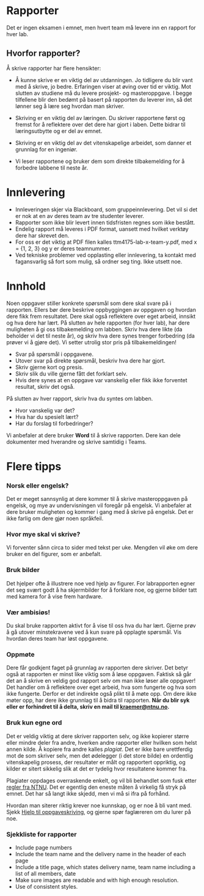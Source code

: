 # Rapporter

Det er ingen eksamen i emnet, men hvert team må levere inn en rapport
for hver lab. 


## Hvorfor rapporter?

Å skrive rapporter har flere hensikter:

-   Å kunne skrive er en viktig del av utdanningen. Jo tidligere du blir
	vant med å skrive, jo bedre. Erfaringen viser at øving over tid er
	viktig. Mot slutten av studiene må du levere prosjekt- og
	masteroppgave. I begge tilfellene blir den bedømt på basert på
	rapporten du leverer inn, så det lønner seg å lære seg hvordan man
	skriver.

-   Skriving er en viktig del av læringen. Du skriver rapportene først og
	fremst for å reflektere over det dere har gjort i laben. Dette
	bidrar til læringsutbytte og er del av emnet.

-   Skriving er en viktig del av det vitenskapelige arbeidet, som danner
	et grunnlag for en ingeniør.

-   Vi leser rapportene og bruker dem som direkte tilbakemelding for å
	forbedre labbene til neste år.

# Innlevering

- Innleveringen skjer via Blackboard, som gruppeinnlevering. Det vil si det er nok at en av deres team av tre studenter leverer.
- Rapporter som ikke blir levert innen tidsfristen regnes som ikke bestått.
- Endelig rapport må leveres i PDF format, uansett med hvilket verktøy dere har skrevet den.
- For oss er det viktig at PDF filen kalles ttm4175-lab-x-team-y.pdf, med x = {1, 2, 3} og y er deres teamnummer.
- Ved tekniske problemer ved opplasting eller innlevering, ta kontakt med fagansvarlig så fort som mulig, så ordner seg ting. Ikke utsett noe.


# Innhold

Noen oppgaver stiller konkrete spørsmål som dere skal svare på i
rapporten. Ellers bør dere beskrive oppbyggingen av oppgaven og hvordan dere fikk frem resultatet. Dere skal også reflektere over eget arbeid,
innsikt og hva dere har lært. På slutten av hele rapporten (for hver
lab), har dere muligheten å gi oss tilbakemelding om labben. Skriv hva
dere likte (da beholder vi det til neste år), og skriv hva dere synes
trenger forbedring (da prøver vi å gjøre det). Vi setter utrolig stor
pris på tilbakemeldingen!

* Svar på spørsmål i oppgavene.
* Utover svar på direkte spørsmål, beskriv hva dere har gjort.
* Skriv gjerne kort og presis.
* Skriv slik du ville gjerne fått det forklart selv.
* Hvis dere synes at en oppgave var vanskelig eller fikk ikke forventet resultat, skriv det også.

På slutten av hver rapport, skriv hva du syntes om labben.

* Hvor vanskelig var det?
* Hva har du spesielt lært?
* Har du forslag til forbedringer?

Vi anbefaler at dere bruker **Word** til å skrive rapporten. Dere kan dele dokumenter med hverandre og skrive samtidig i Teams. 



# Flere tipps


### Norsk eller engelsk?

Det er meget sannsynlig at dere kommer til å skrive masteroppgaven på engelsk, og mye av undervisningen vil foregår på engelsk. Vi anbefaler at dere bruker muligheten og kommer i gang med å skrive på engelsk. Det er ikke farlig om dere gjør noen språkfeil.

### Hvor mye skal vi skrive?

Vi forventer sånn circa to sider med tekst per uke. Mengden vil øke om dere bruker en del figurer, som er anbefalt.

### Bruk bilder

Det hjelper ofte å illustrere noe ved hjelp av figurer. For labrapporten
egner det seg svært godt å ha skjermbilder for å forklare noe, og gjerne
bilder tatt med kamera for å vise frem hardware.

### Vær ambisiøs!

Du skal bruke rapporten aktivt for å vise til oss hva du har lært.
Gjerne prøv å gå utover minstekravene ved å kun svare på opplagte
spørsmål. Vis hvordan deres team har løst oppgavene.

### Oppmøte

Dere får godkjent faget på grunnlag av rapporten dere skriver. Det betyr
også at rapporten er minst like viktig som å løse oppgaven. Faktisk så
går det an å skrive en veldig god rapport selv om man ikke løser alle
oppgaver! Det handler om å reflektere over eget arbeid, hva som fungerte
og hva som ikke fungerte. Derfor er det indirekte også plikt til å møte
opp. Om dere ikke møter opp, har dere ikke grunnlag til å bidra til
rapporten. **Når du blir syk eller er forhindret til å delta, skriv en
mail til [kraemer@ntnu.no](kraemer@ntnu.no).**


### Bruk kun egne ord

Det er veldig viktig at dere skriver rapporten selv, og ikke kopierer
større eller mindre deler fra andre, hverken andre rapporter eller
hvilken som helst annen kilde. Å kopiere fra andre kalles *plagiat*. Det
er ikke bare urettferdig mot de som skriver selv, men det ødelegger (i
det store bilde) en ordentlig vitenskapelig prosess, der resultater er
målt og rapportert oppriktig, og kilder er sitert sikkelig slik at det
er tydelig hvor resultatene kommer fra.

Plagiater oppdages overraskende enkelt, og vil bli behandlet som fusk
etter [regler fra NTNU](http://www.ntnu.no/studieavd/dok/retningslinjer_fusk.pdf).
Det er egentlig den eneste måten å virkelig
få stryk på emnet. Det har så langt ikke skjedd, men vi må si ifra på
forhånd.

Hvordan man siterer riktig krever noe kunnskap, og er noe å bli vant
med. Sjekk [Hjelp til oppgaveskriving](https://i.ntnu.no/oppgaveskriving), og gjerne spør faglæreren
om du lurer på noe.



### Sjekkliste for rapporter

- Include page numbers
- Include the team name and the delivery name in the header of each page
- Include a title page, which states delivery name, team name including a list of all members, date
- Make sure images are readable and with high enough resolution.
- Use of consistent styles.